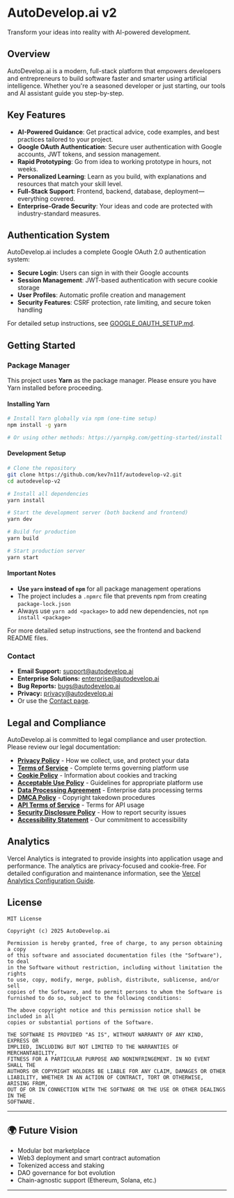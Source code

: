# AutoDevelop.ai v2

Transform your ideas into reality with AI-powered development.

## Overview

AutoDevelop.ai is a modern, full-stack platform that empowers developers and entrepreneurs to build software faster and smarter using artificial intelligence. Whether you're a seasoned developer or just starting, our tools and AI assistant guide you step-by-step.

## Key Features

- **AI-Powered Guidance**: Get practical advice, code examples, and best practices tailored to your project.
- **Google OAuth Authentication**: Secure user authentication with Google accounts, JWT tokens, and session management.
- **Rapid Prototyping**: Go from idea to working prototype in hours, not weeks.
- **Personalized Learning**: Learn as you build, with explanations and resources that match your skill level.
- **Full-Stack Support**: Frontend, backend, database, deployment—everything covered.
- **Enterprise-Grade Security**: Your ideas and code are protected with industry-standard measures.

## Authentication System

AutoDevelop.ai includes a complete Google OAuth 2.0 authentication system:

- **Secure Login**: Users can sign in with their Google accounts
- **Session Management**: JWT-based authentication with secure cookie storage
- **User Profiles**: Automatic profile creation and management
- **Security Features**: CSRF protection, rate limiting, and secure token handling

For detailed setup instructions, see [GOOGLE_OAUTH_SETUP.md](./GOOGLE_OAUTH_SETUP.md).

## Getting Started

### Package Manager

This project uses **Yarn** as the package manager. Please ensure you have Yarn installed before proceeding.

#### Installing Yarn
```bash
# Install Yarn globally via npm (one-time setup)
npm install -g yarn

# Or using other methods: https://yarnpkg.com/getting-started/install
```

#### Development Setup
```bash
# Clone the repository
git clone https://github.com/kev7n11f/autodevelop-v2.git
cd autodevelop-v2

# Install all dependencies
yarn install

# Start the development server (both backend and frontend)
yarn dev

# Build for production
yarn build

# Start production server
yarn start
```

#### Important Notes
- **Use `yarn` instead of `npm`** for all package management operations
- The project includes a `.npmrc` file that prevents npm from creating `package-lock.json`
- Always use `yarn add <package>` to add new dependencies, not `npm install <package>`

For more detailed setup instructions, see the frontend and backend README files.

### Contact

- **Email Support:** [support@autodevelop.ai](mailto:support@autodevelop.ai)
- **Enterprise Solutions:** [enterprise@autodevelop.ai](mailto:enterprise@autodevelop.ai)
- **Bug Reports:** [bugs@autodevelop.ai](mailto:bugs@autodevelop.ai)
- **Privacy:** [privacy@autodevelop.ai](mailto:privacy@autodevelop.ai)
- Or use the [Contact page](./frontend/src/components/Contact.jsx).

## Legal and Compliance

AutoDevelop.ai is committed to legal compliance and user protection. Please review our legal documentation:

- **[Privacy Policy](./frontend/src/components/Privacy.jsx)** - How we collect, use, and protect your data
- **[Terms of Service](./TERMS_OF_SERVICE.md)** - Complete terms governing platform use
- **[Cookie Policy](./COOKIE_POLICY.md)** - Information about cookies and tracking
- **[Acceptable Use Policy](./ACCEPTABLE_USE_POLICY.md)** - Guidelines for appropriate platform use
- **[Data Processing Agreement](./DATA_PROCESSING_AGREEMENT.md)** - Enterprise data processing terms
- **[DMCA Policy](./DMCA_POLICY.md)** - Copyright takedown procedures
- **[API Terms of Service](./API_TERMS_OF_SERVICE.md)** - Terms for API usage
- **[Security Disclosure Policy](./SECURITY_DISCLOSURE_POLICY.md)** - How to report security issues
- **[Accessibility Statement](./ACCESSIBILITY_STATEMENT.md)** - Our commitment to accessibility

## Analytics

Vercel Analytics is integrated to provide insights into application usage and performance. The analytics are privacy-focused and cookie-free. For detailed configuration and maintenance information, see the [Vercel Analytics Configuration Guide](./VERCEL_ANALYTICS.md).

## License

```text
MIT License

Copyright (c) 2025 AutoDevelop.ai

Permission is hereby granted, free of charge, to any person obtaining a copy
of this software and associated documentation files (the "Software"), to deal
in the Software without restriction, including without limitation the rights
to use, copy, modify, merge, publish, distribute, sublicense, and/or sell
copies of the Software, and to permit persons to whom the Software is
furnished to do so, subject to the following conditions:

The above copyright notice and this permission notice shall be included in all
copies or substantial portions of the Software.

THE SOFTWARE IS PROVIDED "AS IS", WITHOUT WARRANTY OF ANY KIND, EXPRESS OR
IMPLIED, INCLUDING BUT NOT LIMITED TO THE WARRANTIES OF MERCHANTABILITY,
FITNESS FOR A PARTICULAR PURPOSE AND NONINFRINGEMENT. IN NO EVENT SHALL THE
AUTHORS OR COPYRIGHT HOLDERS BE LIABLE FOR ANY CLAIM, DAMAGES OR OTHER
LIABILITY, WHETHER IN AN ACTION OF CONTRACT, TORT OR OTHERWISE, ARISING FROM,
OUT OF OR IN CONNECTION WITH THE SOFTWARE OR THE USE OR OTHER DEALINGS IN THE
SOFTWARE.
```

---

## 🌍 Future Vision

- Modular bot marketplace  
- Web3 deployment and smart contract automation  
- Tokenized access and staking  
- DAO governance for bot evolution  
- Chain-agnostic support (Ethereum, Solana, etc.)

---

```
